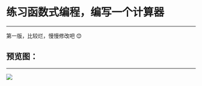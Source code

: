 # 练习函数式编程，编写一个计算器

------------------------------


第一版，比较烂，慢慢修改吧 :blush:

## 预览图：
--------------------
![](https://ws1.sinaimg.cn/large/006c6oKBgy1fytqdg3zvgj30dc0gigma.jpg)